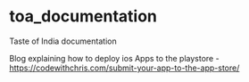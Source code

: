 # toa_documentation
Taste of India documentation


Blog explaining how to deploy ios Apps to the playstore - https://codewithchris.com/submit-your-app-to-the-app-store/
